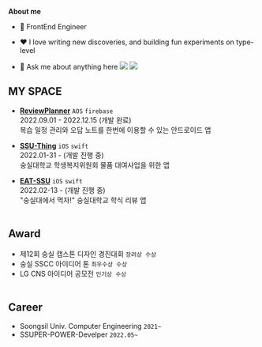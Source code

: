 <!-- ### Hi there 👋 -->

**About me** 

- 💼 FrontEnd Engineer 

<!--  - 📈 Built github-readme-stats, verlyjs and more, **50m+** hits • **50K** stars on GitHub -->

- ❤️ I love writing new discoveries, and building fun experiments on type-level

- 💬 Ask me about anything here <a href="mailto:jiwoo020801@gmail.com"><img src="https://img.shields.io/badge/Mail-FC6B4C?style=flat-square&logo=Gmail&logoColor=white&link=mailto:rlatjsghks4647@naver.com"/></a> 
<a href="https://velog.io/@cjiu0201"><img src="https://img.shields.io/badge/Velog-7F7F7F?style=flat-square&logo=Velog&logoColor=white&link=https://velog.io/@daniel4647"/></a>



## MY SPACE

- [**ReviewPlanner**](https://github.com/2022SSUAndroid/ReviewPlanner)  `AOS` `firebase` </br>
2022.09.01 - 2022.12.15 (개발 완료) </br>
복습 일정 관리와 오답 노트를 한번에 이용할 수 있는 안드로이드 앱  </br>

- [**SSU-Thing**](https://github.com/SSU-Thing)  `iOS` `swift` </br>
2022.01-31 - (개발 진행 중) </br>
숭실대학교 학생복지위원회 물품 대여사업을 위한 앱  </br>


- [**EAT-SSU**](https://github.com/EAT-SSU)  `iOS` `swift` </br>
2022.02-13 - (개발 진행 중) </br>
"숭실대에서 먹자!" 숭실대학교 학식 리뷰 앱  </br></br>


## Award
- 제12회 숭실 캡스톤 디자인 경진대회 `장려상 수상` </br>
- 숭실 SSCC 아이디어 톤 `최우수상 수상` </br>
- LG CNS 아이디어 공모전 `인기상 수상` </br></br>


## Career
- Soongsil Univ. Computer Engineering `2021~ `
- SSUPER-POWER-Develper `2022.05~ `
